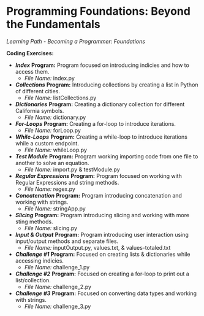 # Programming Foundations: Beyond the Fundamentals
*Learning Path - Becoming a Programmer: Foundations* 

**Coding Exercises:** 
- ***Index*** **Program:** Program focused on introducing indicies and how to access them. 
    - *File Name:* index.py
- ***Collections*** **Program:** Introducing collections by creating a list in Python of different cities.  
    - *File Name:* listCollections.py
- ***Dictionaries*** **Program:** Creating a dictionary collection for different California symbols. 
    - *File Name:* dictionary.py
- ***For-Loops*** **Program:** Creating a for-loop to introduce iterations. 
    - *File Name:* forLoop.py
- ***While-Loops*** **Program:** Creating a while-loop to introduce iterations while a custom endpoint. 
    - *File Name:* whileLoop.py
- ***Test Module*** **Program:** Program working importing code from one file to another to solve an equation.  
    - *File Name:* import.py & testModule.py
- ***Regular Expressions*** **Program:** Program focused on working with Regular Expressions and string methods.  
    - *File Name:* regex.py
- ***Concatenation*** **Program:** Program introducing concatenation and working with strings.  
    - *File Name:* stringApp.py
- ***Slicing*** **Program:** Program introducing slicing and working with more sting methods.  
    - *File Name:* slicing.py
- ***Input & Output*** **Program:** Program introducing user interaction using input/output methods and separate files.  
    - *File Name:* inputOutput.py, values.txt, & values-totaled.txt
- ***Challenge #1*** **Program:** Focused on creating lists & dictionaries while accessing indicies. 
    - *File Name:* challenge_1.py
- ***Challenge #2*** **Program:** Focused on creating a for-loop to print out a list/collection. 
    - *File Name:* challenge_2.py
- ***Challenge #3*** **Program:** Focused on converting data types and working with strings. 
    - *File Name:* challenge_3.py
